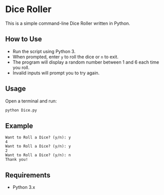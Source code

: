 # Dice Roller

This is a simple command-line Dice Roller written in Python.

## How to Use

- Run the script using Python 3.
- When prompted, enter `y` to roll the dice or `n` to exit.
- The program will display a random number between 1 and 6 each time you roll.
- Invalid inputs will prompt you to try again.

## Usage

Open a terminal and run:

```bash
python Dice.py
```

## Example

```
Want to Roll a Dice? (y/n): y
4
Want to Roll a Dice? (y/n): y
2
Want to Roll a Dice? (y/n): n
Thank you!
```

## Requirements

- Python 3.x
